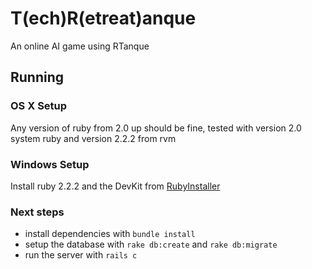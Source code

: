 # T(ech)R(etreat)anque

An online AI game using RTanque

## Running
### OS X Setup
Any version of ruby from 2.0 up should be fine, tested with version 2.0 system ruby and version 2.2.2 from rvm

### Windows Setup
Install ruby 2.2.2 and the DevKit from [RubyInstaller](http://rubyinstaller.org/downloads/)

### Next steps
- install dependencies with `bundle install`
- setup the database with `rake db:create` and `rake db:migrate`
- run the server with `rails c`
